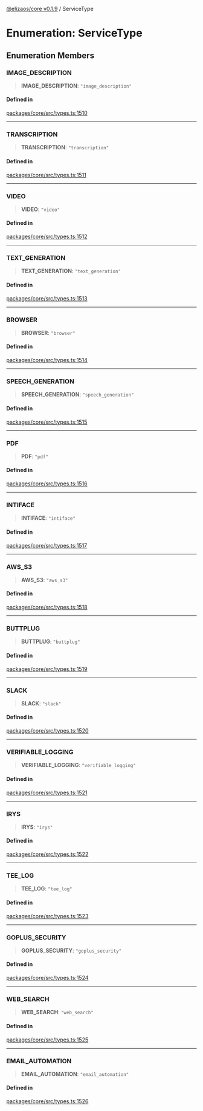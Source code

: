 [@elizaos/core v0.1.9](../index.md) / ServiceType

# Enumeration: ServiceType

## Enumeration Members

### IMAGE\_DESCRIPTION

> **IMAGE\_DESCRIPTION**: `"image_description"`

#### Defined in

[packages/core/src/types.ts:1510](https://github.com/abilmansuryeshmuratov/tutorial_agent/blob/main/packages/core/src/types.ts#L1510)

***

### TRANSCRIPTION

> **TRANSCRIPTION**: `"transcription"`

#### Defined in

[packages/core/src/types.ts:1511](https://github.com/abilmansuryeshmuratov/tutorial_agent/blob/main/packages/core/src/types.ts#L1511)

***

### VIDEO

> **VIDEO**: `"video"`

#### Defined in

[packages/core/src/types.ts:1512](https://github.com/abilmansuryeshmuratov/tutorial_agent/blob/main/packages/core/src/types.ts#L1512)

***

### TEXT\_GENERATION

> **TEXT\_GENERATION**: `"text_generation"`

#### Defined in

[packages/core/src/types.ts:1513](https://github.com/abilmansuryeshmuratov/tutorial_agent/blob/main/packages/core/src/types.ts#L1513)

***

### BROWSER

> **BROWSER**: `"browser"`

#### Defined in

[packages/core/src/types.ts:1514](https://github.com/abilmansuryeshmuratov/tutorial_agent/blob/main/packages/core/src/types.ts#L1514)

***

### SPEECH\_GENERATION

> **SPEECH\_GENERATION**: `"speech_generation"`

#### Defined in

[packages/core/src/types.ts:1515](https://github.com/abilmansuryeshmuratov/tutorial_agent/blob/main/packages/core/src/types.ts#L1515)

***

### PDF

> **PDF**: `"pdf"`

#### Defined in

[packages/core/src/types.ts:1516](https://github.com/abilmansuryeshmuratov/tutorial_agent/blob/main/packages/core/src/types.ts#L1516)

***

### INTIFACE

> **INTIFACE**: `"intiface"`

#### Defined in

[packages/core/src/types.ts:1517](https://github.com/abilmansuryeshmuratov/tutorial_agent/blob/main/packages/core/src/types.ts#L1517)

***

### AWS\_S3

> **AWS\_S3**: `"aws_s3"`

#### Defined in

[packages/core/src/types.ts:1518](https://github.com/abilmansuryeshmuratov/tutorial_agent/blob/main/packages/core/src/types.ts#L1518)

***

### BUTTPLUG

> **BUTTPLUG**: `"buttplug"`

#### Defined in

[packages/core/src/types.ts:1519](https://github.com/abilmansuryeshmuratov/tutorial_agent/blob/main/packages/core/src/types.ts#L1519)

***

### SLACK

> **SLACK**: `"slack"`

#### Defined in

[packages/core/src/types.ts:1520](https://github.com/abilmansuryeshmuratov/tutorial_agent/blob/main/packages/core/src/types.ts#L1520)

***

### VERIFIABLE\_LOGGING

> **VERIFIABLE\_LOGGING**: `"verifiable_logging"`

#### Defined in

[packages/core/src/types.ts:1521](https://github.com/abilmansuryeshmuratov/tutorial_agent/blob/main/packages/core/src/types.ts#L1521)

***

### IRYS

> **IRYS**: `"irys"`

#### Defined in

[packages/core/src/types.ts:1522](https://github.com/abilmansuryeshmuratov/tutorial_agent/blob/main/packages/core/src/types.ts#L1522)

***

### TEE\_LOG

> **TEE\_LOG**: `"tee_log"`

#### Defined in

[packages/core/src/types.ts:1523](https://github.com/abilmansuryeshmuratov/tutorial_agent/blob/main/packages/core/src/types.ts#L1523)

***

### GOPLUS\_SECURITY

> **GOPLUS\_SECURITY**: `"goplus_security"`

#### Defined in

[packages/core/src/types.ts:1524](https://github.com/abilmansuryeshmuratov/tutorial_agent/blob/main/packages/core/src/types.ts#L1524)

***

### WEB\_SEARCH

> **WEB\_SEARCH**: `"web_search"`

#### Defined in

[packages/core/src/types.ts:1525](https://github.com/abilmansuryeshmuratov/tutorial_agent/blob/main/packages/core/src/types.ts#L1525)

***

### EMAIL\_AUTOMATION

> **EMAIL\_AUTOMATION**: `"email_automation"`

#### Defined in

[packages/core/src/types.ts:1526](https://github.com/abilmansuryeshmuratov/tutorial_agent/blob/main/packages/core/src/types.ts#L1526)
